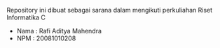 Repository ini dibuat sebagai sarana dalam mengikuti perkuliahan Riset Informatika C

- Nama : Rafi Aditya Mahendra
- NPM : 20081010208
